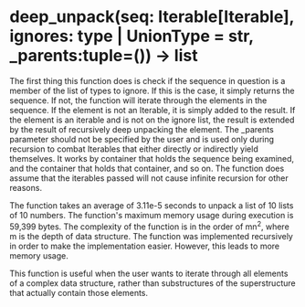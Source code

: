 # deep_unpack(seq: Iterable\[Iterable\], ignores: type | UnionType = str, _parents:tuple=()) -> list

The first thing this function does is check if the sequence in question is a member of the list of types to ignore. If
this is the case, it simply returns the sequence. If not, the function will iterate through the elements in the
sequence. If the element is not an Iterable, it is simply added to the result. If the element is an iterable and is not
on the ignore list, the result is extended by the result of recursively deep unpacking the element. The _parents
parameter should not be specified by the user and is used only during recursion to combat Iterables that either directly
or indirectly yield themselves. It works by container that holds the sequence being examined, and the container that
holds that container, and so on. The function does assume that the iterables passed will not cause infinite recursion
for other reasons.

The function takes an average of 3.11e-5 seconds to unpack a list of 10 lists of 10 numbers. The function's maximum
memory usage during execution is 59,399 bytes. The complexity of the function is in the order of mn<sup>2</sup>, where
m is the depth of data structure. The function was implemented recursively in order to make the implementation easier.
However, this leads to more memory usage.

This function is useful when the user wants to iterate through all elements of a complex data structure, rather than
substructures of the superstructure that actually contain those elements.
